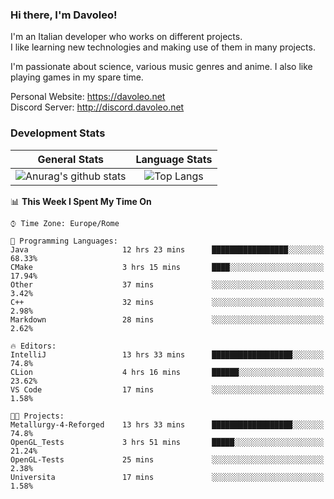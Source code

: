 ### Hi there, I'm Davoleo!

I'm an Italian developer who works on different projects.<br>
I like learning new technologies and making use of them in many projects.

I'm passionate about science, various music genres and anime.
I also like playing games in my spare time.

Personal Website: https://davoleo.net <br>
Discord Server: http://discord.davoleo.net

### Development Stats

General Stats             |  Language Stats
:-------------------------:|:-------------------------:
![Anurag's github stats](https://github-readme-stats.vercel.app/api?username=Davoleo&count_private=true&show_icons=true&theme=tokyonight)  |  ![Top Langs](https://github-readme-stats.vercel.app/api/top-langs/?username=Davoleo&theme=tokyonight&layout=compact)



<!--START_SECTION:waka-->
📊 **This Week I Spent My Time On** 

```text
⌚︎ Time Zone: Europe/Rome

💬 Programming Languages: 
Java                     12 hrs 23 mins      █████████████████░░░░░░░░   68.33% 
CMake                    3 hrs 15 mins       ████░░░░░░░░░░░░░░░░░░░░░   17.94% 
Other                    37 mins             ░░░░░░░░░░░░░░░░░░░░░░░░░   3.42% 
C++                      32 mins             ░░░░░░░░░░░░░░░░░░░░░░░░░   2.98% 
Markdown                 28 mins             ░░░░░░░░░░░░░░░░░░░░░░░░░   2.62%

🔥 Editors: 
IntelliJ                 13 hrs 33 mins      ██████████████████░░░░░░░   74.8% 
CLion                    4 hrs 16 mins       ██████░░░░░░░░░░░░░░░░░░░   23.62% 
VS Code                  17 mins             ░░░░░░░░░░░░░░░░░░░░░░░░░   1.58%

🐱‍💻 Projects: 
Metallurgy-4-Reforged    13 hrs 33 mins      ██████████████████░░░░░░░   74.8% 
OpenGL_Tests             3 hrs 51 mins       █████░░░░░░░░░░░░░░░░░░░░   21.24% 
OpenGL-Tests             25 mins             ░░░░░░░░░░░░░░░░░░░░░░░░░   2.38% 
Universita               17 mins             ░░░░░░░░░░░░░░░░░░░░░░░░░   1.58%

```


<!--END_SECTION:waka-->

<!--
**Davoleo/Davoleo** is a ✨ _special_ ✨ repository because its `README.md` (this file) appears on your GitHub profile.

https://gist.github.com/Davoleo/43516c64c8169e24dc2571c34713863b

Here are some ideas to get you started:

- 🔭 I’m currently working on ...
- 🌱 I’m currently learning ...
- 👯 I’m looking to collaborate on ...
- 🤔 I’m looking for help with ...
- 💬 Ask me about ...
- 📫 How to reach me: ...
- 😄 Pronouns: ...
- ⚡ Fun fact: ...
-->
